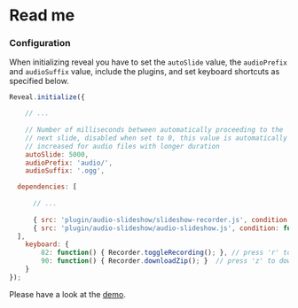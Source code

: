 Read me
===============

### Configuration

When initializing reveal you have to set the ```autoSlide``` value, the ```audioPrefix``` and ```audioSuffix``` value, include the plugins, and set keyboard shortcuts as specified below.

```javascript
Reveal.initialize({

	// ...
	
	// Number of milliseconds between automatically proceeding to the
	// next slide, disabled when set to 0, this value is automatically 
	// increased for audio files with longer duration
	autoSlide: 5000,
	audioPrefix: 'audio/',
	audioSuffix: '.ogg',

  dependencies: [
	  
	  // ... 
	  
	  { src: 'plugin/audio-slideshow/slideshow-recorder.js', condition: function( ) { return !!document.body.classList; } },				
	  { src: 'plugin/audio-slideshow/audio-slideshow.js', condition: function( ) { return !!document.body.classList; } }
  ],					
	keyboard: { 
		82: function() { Recorder.toggleRecording(); },	// press 'r' to start/stop recording
		90: function() { Recorder.downloadZip(); } 	// press 'z' to download zip containing audio files
	}
});
```



Please have a look at the [demo](http://www.faculty.jacobs-university.de/agoel/audio-slideshow/).
